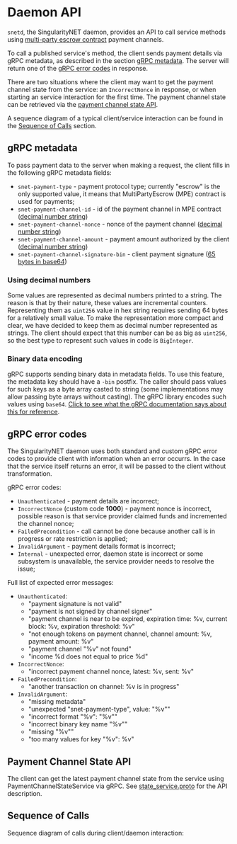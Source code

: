 # Daemon API

`snetd`, the SingularityNET daemon, provides an API to call service methods using [multi-party escrow contract](/docs/products/DecentralizedAIPlatform/CoreConcepts/SmartContracts/mpe/) payment channels.

To call a published service's method, the client sends payment details via gRPC metadata, as described in the section [gRPC metadata](#grpc-metadata). The server will return one of the [gRPC error codes](#grpc-error-codes) in response.

There are two situations where the client may want to get the payment channel state from the service: an `IncorrectNonce` in response, or when starting an service interaction for the first time. The payment channel state can be retrieved via the [payment channel state API](#payment-channel-state-api.md).

A sequence diagram of a typical client/service interaction can be found in the [Sequence of Calls](#sequence-of-calls) section.

## gRPC metadata

To pass payment data to the server when making a request, the client fills in the following gRPC metadata fields:

-   `snet-payment-type` - payment protocol type; currently "escrow" is the only supported value, it means that MultiPartyEscrow (MPE) contract is used for payments;
-   `snet-payment-channel-id` - id of the payment channel in MPE contract ([decimal number string](#using-decimal-numbers))
-   `snet-payment-channel-nonce` - nonce of the payment channel ([decimal number string](#using-decimal-numbers))
-   `snet-payment-channel-amount` - payment amount authorized by the client ([decimal number string](#using-decimal-numbers))
-   `snet-payment-channel-signature-bin` - client payment signature ([65 bytes in base64](#binary-data-encoding))

### Using decimal numbers

Some values are represented as decimal numbers printed to a string. The reason is that by their nature, these values are incremental counters. Representing them as `uint256` value in hex string requires sending 64 bytes for a relatively small value. To make the representation more compact and clear, we have decided to keep them as decimal number represented as strings. The client should expect that this number can be as big as `uint256`, so the best type to represent such values in code is `BigInteger`.

### Binary data encoding

gRPC supports sending binary data in metadata fields. To use this feature, the metadata key should have a `-bin` postfix. The caller should pass values for such keys as a byte array casted to string (some implementations may allow passing byte arrays without casting). The gRPC library encodes such values using `base64`. [Click to see what the gRPC documentation says about this for reference](https://github.com/grpc/grpc-go/blob/master/Documentation/grpc-metadata.md#storing-binary-data-in-metadata).

## gRPC error codes

The SingularityNET daemon uses both standard and custom gRPC error codes to provide client with information when an error occurrs. In the case that the service itself returns an error, it will be passed to the client without transformation.

gRPC error codes:

-   `Unauthenticated` - payment details are incorrect;
-   `IncorrectNonce` (custom code **1000**) - payment nonce is incorrect, possible
    reason is that service provider claimed funds and incremented the channel nonce;
-   `FailedPrecondition` - call cannot be done because another call is in progress
    or rate restriction is applied;
-   `InvalidArgument` - payment details format is incorrect;
-   `Internal` - unexpected error, daemon state is incorrect or some subsystem is
    unavailable, the service provider needs to resolve the issue;

Full list of expected error messages:

-   `Unauthenticated`:
    -   "payment signature is not valid"
    -   "payment is not signed by channel signer"
    -   "payment channel is near to be expired, expiration time: %v, current block: %v, expiration threshold: %v"
    -   "not enough tokens on payment channel, channel amount: %v, payment amount: %v"
    -   "payment channel \"%v\" not found"
    -   "income %d does not equal to price %d"
-   `IncorrectNonce`:
    -   "incorrect payment channel nonce, latest: %v, sent: %v"
-   `FailedPrecondition`:
    -   "another transaction on channel: %v is in progress"
-   `InvalidArgument`:
    -   "missing metadata"
    -   "unexpected \"snet-payment-type\", value: \"%v\""
    -   "incorrect format \"%v\": \"%v\""
    -   "incorrect binary key name \"%v\""
    -   "missing \"%v\""
    -   "too many values for key \"%v\": %v"

## Payment Channel State API

The client can get the latest payment channel state from the service using PaymentChannelStateService via gRPC. See [state_service.proto](https://github.com/singnet/snet-daemon/blob/master/escrow/state_service.proto) for the API description.

## Sequence of Calls

Sequence diagram of calls during client/daemon interaction:
<ImageViewer src="/assets/images/products/AIMarketplace/daemon/clientDaemonInteractionSequenceDiagram.svg" alt="diagram"/>
